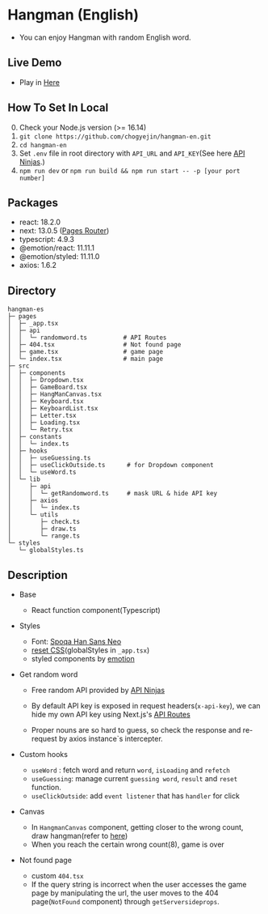 # Hangman (English)

- You can enjoy Hangman with random English word.

## Live Demo

- Play in [Here](https://hangman-es.vercel.app/)

## How To Set In Local

0. Check your Node.js version (>= 16.14)
1. `git clone https://github.com/chogyejin/hangman-en.git`
2. `cd hangman-en`
3. Set `.env` file in root directory with `API_URL` and `API_KEY`(See here [API Ninjas](https://api-ninjas.com/).)
4. `npm run dev` or `npm run build && npm run start -- -p [your port number]`

## Packages

- react: 18.2.0
- next: 13.0.5 ([Pages Router](https://nextjs.org/docs/pages))
- typescript: 4.9.3
- @emotion/react: 11.11.1
- @emotion/styled: 11.11.0
- axios: 1.6.2

## Directory

```
hangman-es
├─ pages
│  ├─ _app.tsx
│  ├─ api
│  │  └─ randomword.ts          # API Routes
│  ├─ 404.tsx                   # Not found page
│  ├─ game.tsx                  # game page
│  └─ index.tsx                 # main page
├─ src
│  ├─ components
│  │  ├─ Dropdown.tsx
│  │  ├─ GameBoard.tsx
│  │  ├─ HangManCanvas.tsx
│  │  ├─ Keyboard.tsx
│  │  ├─ KeyboardList.tsx
│  │  ├─ Letter.tsx
│  │  ├─ Loading.tsx
│  │  └─ Retry.tsx
│  ├─ constants
│  │  └─ index.ts
│  ├─ hooks
│  │  ├─ useGuessing.ts
│  │  ├─ useClickOutside.ts      # for Dropdown component
│  │  └─ useWord.ts
│  └─ lib
│     ├─ api
│     │  └─ getRandomword.ts     # mask URL & hide API key
│     ├─ axios
│     │  └─ index.ts
│     └─ utils
│        ├─ check.ts
│        ├─ draw.ts
│        └─ range.ts
└─ styles
   └─ globalStyles.ts
```

## Description

- Base
  - React function component(Typescript)
- Styles
  - Font: [Spoqa Han Sans Neo](https://spoqa.github.io/spoqa-han-sans/)
  - [reset CSS](https://velog.io/@teo/2022-CSS-Reset-%EB%8B%A4%EC%8B%9C-%EC%8D%A8%EB%B3%B4%EA%B8%B0)(globalStyles in `_app.tsx`)
  - styled components by [emotion](https://emotion.sh/docs/introduction)
- Get random word

  - Free random API provided by [API Ninjas](https://api-ninjas.com/api/randomword)
  - By default API key is exposed in request headers(`x-api-key`), we can hide my own API key using Next.js's [API Routes](https://nextjs.org/docs/api-routes/introduction)

  - Proper nouns are so hard to guess, so check the response and re-request by axios instance`s intercepter.

- Custom hooks
  - `useWord` : fetch word and return `word`, `isLoading` and `refetch`
  - `useGuessing`: manage current `guessing word`, `result` and `reset` function.
  - `useClickOutside`: add `event listener` that has `handler` for click
- Canvas
  - In `HangmanCanvas` component, getting closer to the wrong count, draw hangman(refer to [here](https://codepen.io/xavier_bs/pen/MMNGyG))
  - When you reach the certain wrong count(8), game is over
- Not found page
  - custom `404.tsx`
  - If the query string is incorrect when the user accesses the game page by manipulating the url, the user moves to the 404 page(`NotFound` component) through `getServersideprops`.
